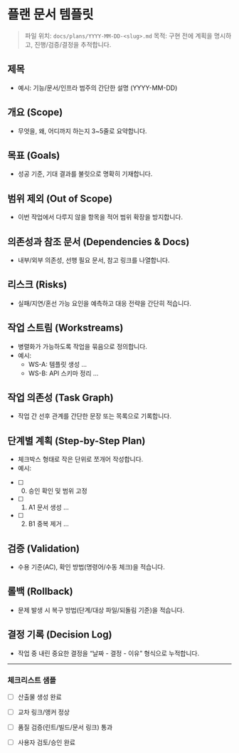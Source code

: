 # 플랜 문서 템플릿

> 파일 위치: `docs/plans/YYYY-MM-DD-<slug>.md`
> 목적: 구현 전에 계획을 명시하고, 진행/검증/결정을 추적합니다.

## 제목
- 예시: 기능/문서/인프라 범주의 간단한 설명 (YYYY-MM-DD)

## 개요 (Scope)
- 무엇을, 왜, 어디까지 하는지 3~5줄로 요약합니다.

## 목표 (Goals)
- 성공 기준, 기대 결과를 불릿으로 명확히 기재합니다.

## 범위 제외 (Out of Scope)
- 이번 작업에서 다루지 않을 항목을 적어 범위 확장을 방지합니다.

## 의존성과 참조 문서 (Dependencies & Docs)
- 내부/외부 의존성, 선행 필요 문서, 참고 링크를 나열합니다.

## 리스크 (Risks)
- 실패/지연/혼선 가능 요인을 예측하고 대응 전략을 간단히 적습니다.

## 작업 스트림 (Workstreams)
- 병렬화가 가능하도록 작업을 묶음으로 정의합니다.
- 예시:
  - WS-A: 템플릿 생성 …
  - WS-B: API 스키마 정리 …

## 작업 의존성 (Task Graph)
- 작업 간 선후 관계를 간단한 문장 또는 목록으로 기록합니다.

## 단계별 계획 (Step-by-Step Plan)
- 체크박스 형태로 작은 단위로 쪼개어 작성합니다.
- 예시:
- [ ] 0. 승인 확인 및 범위 고정
- [ ] 1. A1 문서 생성 …
- [ ] 2. B1 중복 제거 …

## 검증 (Validation)
- 수용 기준(AC), 확인 방법(명령어/수동 체크)을 적습니다.

## 롤백 (Rollback)
- 문제 발생 시 복구 방법(단계/대상 파일/되돌림 기준)을 적습니다.

## 결정 기록 (Decision Log)
- 작업 중 내린 중요한 결정을 “날짜 - 결정 - 이유” 형식으로 누적합니다.

---

### 체크리스트 샘플
- [ ] 산출물 생성 완료
- [ ] 교차 링크/앵커 정상
- [ ] 품질 검증(린트/빌드/문서 링크) 통과
- [ ] 사용자 검토/승인 완료

